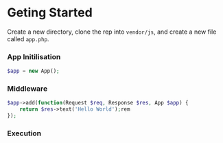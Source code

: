 # Geting Started

Create a new directory, clone the rep into `vendor/js`, and create a new file called `app.php`.

### App Initilisation

```php
$app = new App();
```

### Middleware

```php
$app->add(function(Request $req, Response $res, App $app) {
	return $res->text('Hello World');rem
});
```

### Execution
